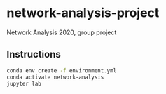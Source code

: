 # network-analysis-project
Network Analysis 2020, group project

## Instructions

```bash
conda env create -f environment.yml
conda activate network-analysis
jupyter lab
```
